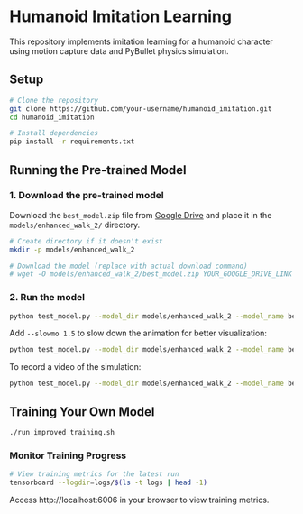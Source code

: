 # Humanoid Imitation Learning

This repository implements imitation learning for a humanoid character using motion capture data and PyBullet physics simulation.

## Setup

```bash
# Clone the repository
git clone https://github.com/your-username/humanoid_imitation.git
cd humanoid_imitation

# Install dependencies
pip install -r requirements.txt
```

## Running the Pre-trained Model

### 1. Download the pre-trained model

Download the `best_model.zip` file from [Google Drive](INSERT_GOOGLE_DRIVE_LINK_HERE) and place it in the `models/enhanced_walk_2/` directory.

```bash
# Create directory if it doesn't exist
mkdir -p models/enhanced_walk_2

# Download the model (replace with actual download command)
# wget -O models/enhanced_walk_2/best_model.zip YOUR_GOOGLE_DRIVE_LINK
```

### 2. Run the model

```bash
python test_model.py --model_dir models/enhanced_walk_2 --model_name best_model --render
```

Add `--slowmo 1.5` to slow down the animation for better visualization:

```bash
python test_model.py --model_dir models/enhanced_walk_2 --model_name best_model --render --slowmo 1.5
```

To record a video of the simulation:

```bash
python test_model.py --model_dir models/enhanced_walk_2 --model_name best_model --render --record --video_name enhanced_walk_demo
```

## Training Your Own Model

```bash
./run_improved_training.sh
```

### Monitor Training Progress

```bash
# View training metrics for the latest run
tensorboard --logdir=logs/$(ls -t logs | head -1)
```

Access http://localhost:6006 in your browser to view training metrics. 